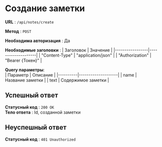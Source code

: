 # Создание заметки
**URL** : `/api/notes/create`  
  
**Метод** : `POST`  
  
**Необходима авторизация** : Да  

**Необходимые заголовки** : 
| Заголовок       | Значение           |
|-----------------|--------------------|
| "Content-Type"  | "application/json" |
| "Authorization" | "Bearer {Токен}"   |

**Query параметры**:  
| Параметр | Описание           |
|----------|--------------------|
| name     | Название заметки   |
| text     | Содержимое заметки |

## Успешный ответ
**Статусный код** : `200 OK`  
**Тело ответа** : Id, созданной заметки

## Неуспешный ответ
**Статусный код** : `401 Unauthorized`
